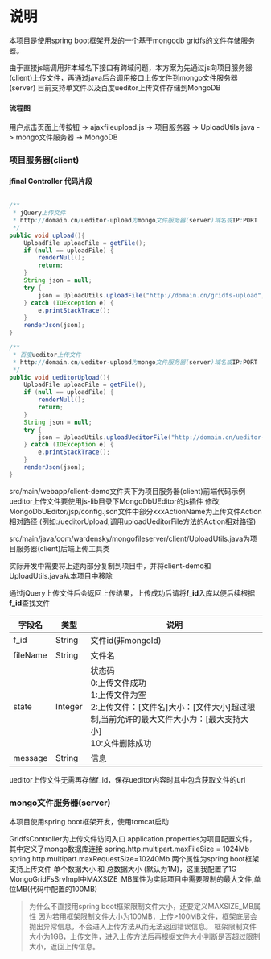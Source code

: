 # 说明

本项目是使用spring boot框架开发的一个基于mongodb gridfs的文件存储服务器。

由于直接js端调用非本域名下接口有跨域问题，本方案为先通过js向项目服务器(client)上传文件，再通过java后台调用接口上传文件到mongo文件服务器(server)
目前支持单文件以及百度ueditor上传文件存储到MongoDB

#### 流程图

用户点击页面上传按钮 -> ajaxfileupload.js -> 项目服务器 -> UploadUtils.java -> mongo文件服务器 -> MongoDB

### 项目服务器(client)
#### jfinal Controller 代码片段
```java

/**
 * jQuery上传文件
 * http://domain.cn/ueditor-upload为mongo文件服务器(server)域名或IP:PORT
 */
public void upload(){
	UploadFile uploadFile = getFile();
	if (null == uploadFile) {
		renderNull();
		return;
	}
	String json = null;
	try {
		json = UploadUtils.uploadFile("http://domain.cn/gridfs-upload", uploadFile.getFile());
	} catch (IOException e) {
		e.printStackTrace();
	}
	renderJson(json);
}

/**
 * 百度ueditor上传文件
 * http://domain.cn/ueditor-upload为mongo文件服务器(server)域名或IP:PORT
 */
public void ueditorUpload(){
	UploadFile uploadFile = getFile();
	if (null == uploadFile) {
		renderNull();
		return;
	}
	String json = null;
	try {
		json = UploadUtils.uploadUeditorFile("http://domain.cn/ueditor-upload", uploadFile.getFile());
	} catch (IOException e) {
		e.printStackTrace();
	}
	renderJson(json);
}
```

src/main/webapp/client-demo文件夹下为项目服务器(client)前端代码示例
ueditor上传文件要使用js-lib目录下MongoDbUEditor的js插件
修改MongoDbUEditor/jsp/config.json文件中部分xxxActionName为上传文件Action相对路径
(例如:/ueditorUpload,调用uploadUeditorFile方法的Action相对路径)

src/main/java/com/wardensky/mongofileserver/client/UploadUtils.java为项目服务器(client)后端上传工具类

实际开发中需要将上述两部分复制到项目中，并将client-demo和UploadUtils.java从本项目中移除

通过jQuery上传文件后会返回上传结果，上传成功后请将<b>f_id</b>入库以便后续根据<b>f_id</b>查找文件

| 字段名| 类型| 说明|
| ---| ---| ---|
| f_id    | String | 文件id(非mongoId)|
| fileName| String | 文件名|
| state   | Integer| 状态码<br> 0:上传文件成功<br> 1:上传文件为空 <br> 2:上传文件：[文件名]大小：[文件大小]超过限制,当前允许的最大文件大小为：[最大支持大小] <br> 10:文件删除成功|
| message | String | 信息|

ueditor上传文件无需再存储f_id，保存ueditor内容时其中包含获取文件的url

### mongo文件服务器(server)
本项目使用spring boot框架开发，使用tomcat启动

GridfsController为上传文件访问入口
application.properties为项目配置文件，其中定义了mongo数据库连接
spring.http.multipart.maxFileSize = 1024Mb
spring.http.multipart.maxRequestSize=10240Mb
两个属性为spring boot框架支持上传文件 单个数据大小 和 总数据大小 (默认为1M)，这里我配置了1G
MongoGridFsSrvImpl中MAXSIZE_MB属性为实际项目中需要限制的最大文件,单位MB(代码中配置的100MB)

> 为什么不直接用spring boot框架限制文件大小，还要定义MAXSIZE_MB属性
因为若用框架限制文件大小为100MB，上传>100MB文件，框架底层会抛出异常信息，不会进入上传方法从而无法返回错误信息。
框架限制文件大小为1GB，上传文件，进入上传方法后再根据文件大小判断是否超过限制大小，返回上传信息。

